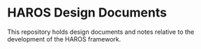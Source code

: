 # HAROS Design Documents

This repository holds design documents and notes relative to the development of the HAROS framework.
